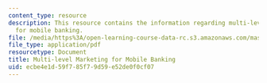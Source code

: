 ```yaml
---
content_type: resource
description: This resource contains the information regarding multi-level marketing
  for mobile banking.
file: /media/https%3A/open-learning-course-data-rc.s3.amazonaws.com/mas-965-nextlab-i-designing-mobile-technologies-for-the-next-billion-users-fall-2008/ecbe4e1d59f785f79d59e52de0f0cf07_MITMAS_965F08_money_final.pdf
file_type: application/pdf
resourcetype: Document
title: Multi-level Marketing for Mobile Banking
uid: ecbe4e1d-59f7-85f7-9d59-e52de0f0cf07
---
```

